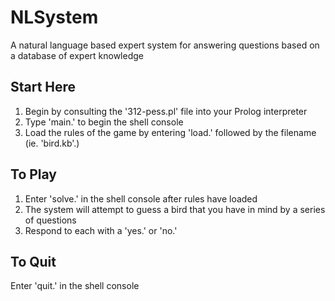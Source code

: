 # NLSystem

A natural language based expert system for answering questions based on a database of expert knowledge

## Start Here

1. Begin by consulting the '312-pess.pl' file into your Prolog interpreter
2. Type 'main.' to begin the shell console
3. Load the rules of the game by entering 'load.' followed by the filename (ie. 'bird.kb'.)

## To Play

1. Enter 'solve.' in the shell console after rules have loaded
2. The system will attempt to guess a bird that you have in mind by a series of questions
3. Respond to each with a 'yes.' or 'no.'

## To Quit

Enter 'quit.' in the shell console